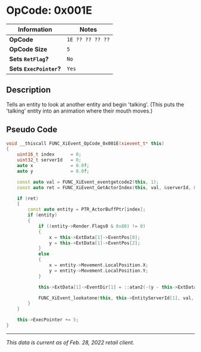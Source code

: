 # OpCode: 0x001E

| Information               | Notes |
|---                        |---    |
| **OpCode**                | `1E ?? ?? ?? ??` |
| **OpCode Size**           | `5`   |
| **Sets `RetFlag`?**       | `No`  |
| **Sets `ExecPointer`?**   | `Yes` |

## Description

Tells an entity to look at another entity and begin 'talking'. (This puts the 'talking' entity into an animation where their mouth moves.)

## Pseudo Code

```cpp
void __thiscall FUNC_XiEvent_OpCode_0x001E(xievent_t* this)
{
    uint16_t index      = 0;
    uint32_t serverId   = 0;
    auto x              = 0.0f;
    auto y              = 0.0f;

    const auto val = FUNC_XiEvent_eventgetcode2(this, 1);
    const auto ret = FUNC_XiEvent_GetActorIndex(this, val, &serverId, &index);

    if (ret)
    {
        const auto entity = PTR_ActorBuffPtr[index];
        if (entity)
        {
            if ((entity->Render.Flags0 & 0x80) != 0)
            {
                x = this->ExtData[1]->EventPos[0];
                y = this->ExtData[1]->EventPos[2];
            }
            else
            {
                x = entity->Movement.LocalPosition.X;
                y = entity->Movement.LocalPosition.Y;
            }

            this->ExtData[1]->EventDir[1] = ::atan2(-(y - this->ExtData[1]->EventPos[2]), x - this->ExtData[1]->EventPos[0]);

            FUNC_XiEvent_lookatone(this, this->EntityServerId[1], val, 6);
        }
    }

    this->ExecPointer += 5;
}
```

---

_This data is current as of Feb. 28, 2022 retail client._